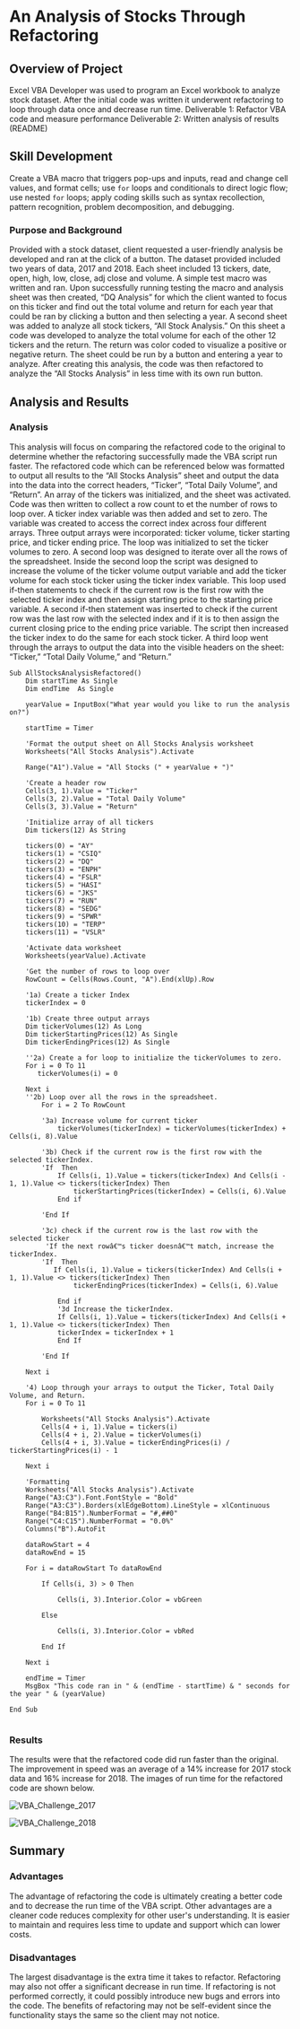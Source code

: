 # An Analysis of Stocks Through Refactoring
## Overview of Project
Excel VBA Developer was used to program an Excel workbook to analyze stock dataset. After the initial code was written it underwent refactoring to loop through data once and decrease run time. Deliverable 1: Refactor VBA code and measure performance Deliverable 2: Written analysis of results (README)
## Skill Development
Create a VBA macro that triggers pop-ups and inputs, read and change cell values, and format cells; use ```for``` loops and conditionals to direct logic flow; use nested ```for``` loops; apply coding skills such as syntax recollection, pattern recognition, problem decomposition, and debugging.
### Purpose and Background
Provided with a stock dataset, client requested a user-friendly analysis be developed and ran at the click of a button. The dataset provided included two years of data, 2017 and 2018. Each sheet included 13 tickers, date, open, high, low, close, adj close and volume.  A simple test macro was written and ran. Upon successfully running testing the macro and analysis sheet was then created, “DQ Analysis” for which the client wanted to focus on this ticker and find out the total volume and return for each year that could be ran by clicking a button and then selecting a year. A second sheet was added to analyze all stock tickers, “All Stock Analysis.” On this sheet a code was developed to analyze the total volume for each of the other 12 tickers and the return. The return was color coded to visualize a positive or negative return. The sheet could be run by a button and entering a year to analyze. After creating this analysis, the code was then refactored to analyze the “All Stocks Analysis” in less time with its own run button.
## Analysis and Results 
### Analysis
This analysis will focus on comparing the refactored code to the original to determine whether the refactoring successfully made the VBA script run faster. The refactored code which can be referenced below was formatted to output all results to the “All Stocks Analysis” sheet and output the data into the data into the correct headers, “Ticker”, “Total Daily Volume”, and “Return”. An array of the tickers was initialized, and the sheet was activated. Code was then written to collect a row count to et the number of rows to loop over. A ticker index variable was then added and set to zero. The variable was created to access the correct index across four different arrays. Three output arrays were incorporated: ticker volume, ticker starting price, and ticker ending price. The loop was initialized to set the ticker volumes to zero. A second loop was designed to iterate over all the rows of the spreadsheet. Inside the second loop the script was designed to increase the volume of the ticker volume output variable and add the ticker volume for each stock ticker using the ticker index variable. This loop used if-then statements to check if the current row is the first row with the selected ticker index and then assign starting price to the starting price variable. A second if-then statement was inserted to check if the current row was the last row with the selected index and if it is to then assign the current closing price to the ending price variable. The script then increased the ticker index to do the same for each stock ticker. A third loop went through the arrays to output the data into the visible headers on the sheet: “Ticker,” “Total Daily Volume,” and “Return.”
```VBA
Sub AllStocksAnalysisRefactored()
    Dim startTime As Single
    Dim endTime  As Single

    yearValue = InputBox("What year would you like to run the analysis on?")

    startTime = Timer
    
    'Format the output sheet on All Stocks Analysis worksheet
    Worksheets("All Stocks Analysis").Activate
    
    Range("A1").Value = "All Stocks (" + yearValue + ")"
    
    'Create a header row
    Cells(3, 1).Value = "Ticker"
    Cells(3, 2).Value = "Total Daily Volume"
    Cells(3, 3).Value = "Return"

    'Initialize array of all tickers
    Dim tickers(12) As String
    
    tickers(0) = "AY"
    tickers(1) = "CSIQ"
    tickers(2) = "DQ"
    tickers(3) = "ENPH"
    tickers(4) = "FSLR"
    tickers(5) = "HASI"
    tickers(6) = "JKS"
    tickers(7) = "RUN"
    tickers(8) = "SEDG"
    tickers(9) = "SPWR"
    tickers(10) = "TERP"
    tickers(11) = "VSLR"
    
    'Activate data worksheet
    Worksheets(yearValue).Activate
    
    'Get the number of rows to loop over
    RowCount = Cells(Rows.Count, "A").End(xlUp).Row
    
    '1a) Create a ticker Index
    tickerIndex = 0
    
    '1b) Create three output arrays
    Dim tickerVolumes(12) As Long
    Dim tickerStartingPrices(12) As Single
    Dim tickerEndingPrices(12) As Single
    
    ''2a) Create a for loop to initialize the tickerVolumes to zero.
    For i = 0 To 11
       tickerVolumes(i) = 0

    Next i  
    ''2b) Loop over all the rows in the spreadsheet.
        For i = 2 To RowCount
    
        '3a) Increase volume for current ticker
            tickerVolumes(tickerIndex) = tickerVolumes(tickerIndex) + Cells(i, 8).Value
        
        '3b) Check if the current row is the first row with the selected tickerIndex.
        'If  Then
            If Cells(i, 1).Value = tickers(tickerIndex) And Cells(i - 1, 1).Value <> tickers(tickerIndex) Then
                tickerStartingPrices(tickerIndex) = Cells(i, 6).Value
            End if
            
        'End If
        
        '3c) check if the current row is the last row with the selected ticker
         'If the next rowâ€™s ticker doesnâ€™t match, increase the tickerIndex.
        'If  Then
           If Cells(i, 1).Value = tickers(tickerIndex) And Cells(i + 1, 1).Value <> tickers(tickerIndex) Then
                tickerEndingPrices(tickerIndex) = Cells(i, 6).Value 
            
            End if
            '3d Increase the tickerIndex.
            If Cells(i, 1).Value = tickers(tickerIndex) And Cells(i + 1, 1).Value <> tickers(tickerIndex) Then
            tickerIndex = tickerIndex + 1
            End If
            
        'End If
    
    Next i
    
    '4) Loop through your arrays to output the Ticker, Total Daily Volume, and Return.
    For i = 0 To 11
        
        Worksheets("All Stocks Analysis").Activate
        Cells(4 + i, 1).Value = tickers(i)
        Cells(4 + i, 2).Value = tickerVolumes(i)
        Cells(4 + i, 3).Value = tickerEndingPrices(i) / tickerStartingPrices(i) - 1
        
    Next i
    
    'Formatting
    Worksheets("All Stocks Analysis").Activate
    Range("A3:C3").Font.FontStyle = "Bold"
    Range("A3:C3").Borders(xlEdgeBottom).LineStyle = xlContinuous
    Range("B4:B15").NumberFormat = "#,##0"
    Range("C4:C15").NumberFormat = "0.0%"
    Columns("B").AutoFit

    dataRowStart = 4
    dataRowEnd = 15

    For i = dataRowStart To dataRowEnd
        
        If Cells(i, 3) > 0 Then
            
            Cells(i, 3).Interior.Color = vbGreen
            
        Else
        
            Cells(i, 3).Interior.Color = vbRed
            
        End If
        
    Next i
 
    endTime = Timer
    MsgBox "This code ran in " & (endTime - startTime) & " seconds for the year " & (yearValue)

End Sub


```
### Results
The results were that the refactored code did run faster than the original. The improvement in speed was an average of a 14% increase for 2017 stock data and 16% increase for 2018. The images of run time for the refactored code are shown below.

![VBA_Challenge_2017]( https://github.com/cmwardcode/stock-analysis/blob/main/Resources/VBA_Challenge_2017.png)

![VBA_Challenge_2018]( https://github.com/cmwardcode/stock-analysis/blob/main/Resources/VBA_Challenge_2018.png)

## Summary
### Advantages
The advantage of refactoring the code is ultimately creating a better code and to decrease the run time of the VBA script.  Other advantages are a cleaner code reduces complexity for other user's understanding. It is easier to maintain and requires less time to update and support which can lower costs. 
### Disadvantages
The largest disadvantage is the extra time it takes to refactor. Refactoring may also not offer a significant decrease in run time. If refactoring is not performed correctly, it could possibly introduce new bugs and errors into the code. The benefits of refactoring may not be self-evident since the functionality stays the same so the client may not notice. 
